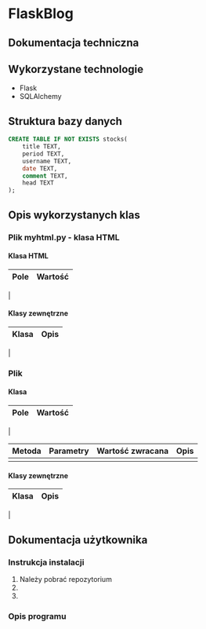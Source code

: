 # FlaskBlog

## Dokumentacja techniczna



## Wykorzystane technologie

- Flask
- SQLAlchemy



## Struktura bazy danych

```sql
CREATE TABLE IF NOT EXISTS stocks(
	title TEXT,	
	period TEXT,
	username TEXT,
	date TEXT,
	comment TEXT,
	head TEXT
);
```



## Opis wykorzystanych klas




### Plik myhtml.py - klasa HTML


#### Klasa HTML

Pole | Wartość
---- | -------
 | 



#### Klasy zewnętrzne 

Klasa | Opis
----- | ----
 | 





### Plik 


#### Klasa 

Pole | Wartość
---- | -------
 | 



Metoda | Parametry | Wartość zwracana | Opis
------ | --------- | ---------------- | ----
 |  |  | 


#### Klasy zewnętrzne 

Klasa | Opis
----- | ----
 | 


## Dokumentacja użytkownika


### Instrukcja instalacji

1. Należy pobrać repozytorium
2. 
3. 

### Opis programu

